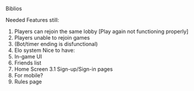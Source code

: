 Biblios

Needed Features still: 
1. Players can rejoin the same lobby [Play again not functioning properly]
2. Players unable to rejoin games
3. (Bot/timer ending is disfunctional)
4. Elo system 
Nice to have: 
1. In-game UI
2. Friends list
3. Home Screen
   3.1 Sign-up/Sign-in pages
5. For mobile?
6. Rules page 


